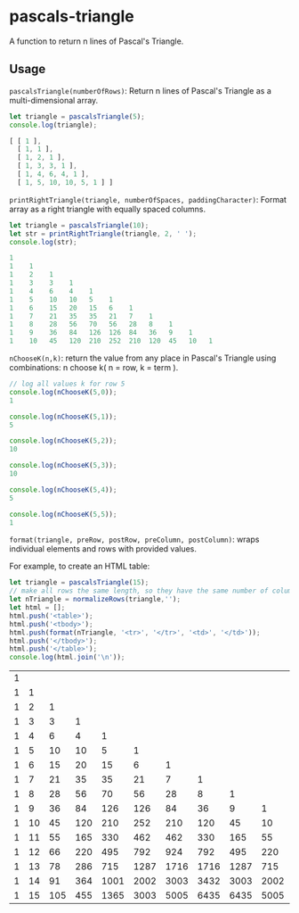 # pascals-triangle
A function to return n lines of Pascal's Triangle.

## Usage

`pascalsTriangle(numberOfRows)`: Return n lines of Pascal's Triangle as a multi-dimensional array.

```js
let triangle = pascalsTriangle(5);
console.log(triangle);

[ [ 1 ],
  [ 1, 1 ],
  [ 1, 2, 1 ],
  [ 1, 3, 3, 1 ],
  [ 1, 4, 6, 4, 1 ],
  [ 1, 5, 10, 10, 5, 1 ] ]
```


`printRightTriangle(triangle, numberOfSpaces, paddingCharacter)`: Format array as a right triangle with equally spaced columns.
```js
let triangle = pascalsTriangle(10);
let str = printRightTriangle(triangle, 2, ' ');
console.log(str);

1
1    1
1    2    1
1    3    3    1
1    4    6    4    1
1    5    10   10   5    1
1    6    15   20   15   6    1
1    7    21   35   35   21   7    1
1    8    28   56   70   56   28   8    1
1    9    36   84   126  126  84   36   9    1
1    10   45   120  210  252  210  120  45   10   1
```

`nChooseK(n,k)`: return the value from any place in Pascal's Triangle using combinations: n choose k( n = row, k = term ). 

```js
// log all values k for row 5
console.log(nChooseK(5,0));
1

console.log(nChooseK(5,1));
5

console.log(nChooseK(5,2));
10

console.log(nChooseK(5,3));
10

console.log(nChooseK(5,4));
5

console.log(nChooseK(5,5));
1
```


`format(triangle, preRow, postRow, preColumn, postColumn)`: wraps individual elements and rows with provided values. 

For example, to create an HTML table:
```js
let triangle = pascalsTriangle(15);
// make all rows the same length, so they have the same number of columns
let nTriangle = normalizeRows(triangle,'');
let html = [];
html.push('<table>');
html.push('<tbody>');
html.push(format(nTriangle, '<tr>', '</tr>', '<td>', '</td>'));
html.push('</tbody>');
html.push('</table>');
console.log(html.join('\n'));
```

<table>
<tbody>
<tr><td>1</td><td></td><td></td><td></td><td></td><td></td><td></td><td></td><td></td><td></td><td></td><td></td><td></td><td></td><td></td><td></td></tr>
<tr><td>1</td><td>1</td><td></td><td></td><td></td><td></td><td></td><td></td><td></td><td></td><td></td><td></td><td></td><td></td><td></td><td></td></tr>
<tr><td>1</td><td>2</td><td>1</td><td></td><td></td><td></td><td></td><td></td><td></td><td></td><td></td><td></td><td></td><td></td><td></td><td></td></tr>
<tr><td>1</td><td>3</td><td>3</td><td>1</td><td></td><td></td><td></td><td></td><td></td><td></td><td></td><td></td><td></td><td></td><td></td><td></td></tr>
<tr><td>1</td><td>4</td><td>6</td><td>4</td><td>1</td><td></td><td></td><td></td><td></td><td></td><td></td><td></td><td></td><td></td><td></td><td></td></tr>
<tr><td>1</td><td>5</td><td>10</td><td>10</td><td>5</td><td>1</td><td></td><td></td><td></td><td></td><td></td><td></td><td></td><td></td><td></td><td></td></tr>
<tr><td>1</td><td>6</td><td>15</td><td>20</td><td>15</td><td>6</td><td>1</td><td></td><td></td><td></td><td></td><td></td><td></td><td></td><td></td><td></td></tr>
<tr><td>1</td><td>7</td><td>21</td><td>35</td><td>35</td><td>21</td><td>7</td><td>1</td><td></td><td></td><td></td><td></td><td></td><td></td><td></td><td></td></tr>
<tr><td>1</td><td>8</td><td>28</td><td>56</td><td>70</td><td>56</td><td>28</td><td>8</td><td>1</td><td></td><td></td><td></td><td></td><td></td><td></td><td></td></tr>
<tr><td>1</td><td>9</td><td>36</td><td>84</td><td>126</td><td>126</td><td>84</td><td>36</td><td>9</td><td>1</td><td></td><td></td><td></td><td></td><td></td><td></td></tr>
<tr><td>1</td><td>10</td><td>45</td><td>120</td><td>210</td><td>252</td><td>210</td><td>120</td><td>45</td><td>10</td><td>1</td><td></td><td></td><td></td><td></td><td></td></tr>
<tr><td>1</td><td>11</td><td>55</td><td>165</td><td>330</td><td>462</td><td>462</td><td>330</td><td>165</td><td>55</td><td>11</td><td>1</td><td></td><td></td><td></td><td></td></tr>
<tr><td>1</td><td>12</td><td>66</td><td>220</td><td>495</td><td>792</td><td>924</td><td>792</td><td>495</td><td>220</td><td>66</td><td>12</td><td>1</td><td></td><td></td><td></td></tr>
<tr><td>1</td><td>13</td><td>78</td><td>286</td><td>715</td><td>1287</td><td>1716</td><td>1716</td><td>1287</td><td>715</td><td>286</td><td>78</td><td>13</td><td>1</td><td></td><td></td></tr>
<tr><td>1</td><td>14</td><td>91</td><td>364</td><td>1001</td><td>2002</td><td>3003</td><td>3432</td><td>3003</td><td>2002</td><td>1001</td><td>364</td><td>91</td><td>14</td><td>1</td><td></td></tr>
<tr><td>1</td><td>15</td><td>105</td><td>455</td><td>1365</td><td>3003</td><td>5005</td><td>6435</td><td>6435</td><td>5005</td><td>3003</td><td>1365</td><td>455</td><td>105</td><td>15</td><td>1</td></tr>
</tbody>
</table>
